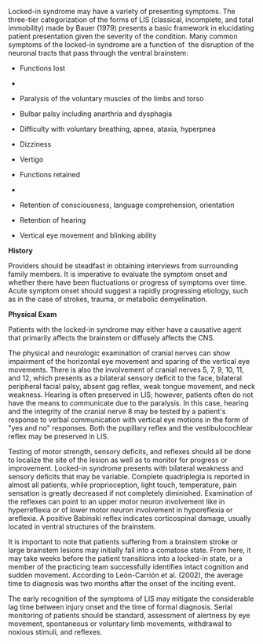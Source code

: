 Locked-in syndrome may have a variety of presenting symptoms. The three-tier categorization of the forms of LIS (classical, incomplete, and total immobility) made by Bauer (1979) presents a basic framework in elucidating patient presentation given the severity of the condition. Many common symptoms of the locked-in syndrome are a function of  the disruption of the neuronal tracts that pass through the ventral brainstem:

- Functions lost

- 
              
- Paralysis of the voluntary muscles of the limbs and torso
              
              
- Bulbar palsy including anarthria and dysphagia
              
              
- Difficulty with voluntary breathing, apnea, ataxia, hyperpnea
              
              
- Dizziness
              
              
- Vertigo

- Functions retained

- 
              
- Retention of consciousness, language comprehension, orientation
              
              
- Retention of hearing
              
              
- Vertical eye movement and blinking ability

**History**

Providers should be steadfast in obtaining interviews from surrounding family members. It is imperative to evaluate the symptom onset and whether there have been fluctuations or progress of symptoms over time. Acute symptom onset should suggest a rapidly progressing etiology, such as in the case of strokes, trauma, or metabolic demyelination.

**Physical Exam**

Patients with the locked-in syndrome may either have a causative agent that primarily affects the brainstem or diffusely affects the CNS.

The physical and neurologic examination of cranial nerves can show impairment of the horizontal eye movement and sparing of the vertical eye movements. There is also the involvement of cranial nerves 5, 7, 9, 10, 11, and 12, which presents as a bilateral sensory deficit to the face, bilateral peripheral facial palsy, absent gag reflex, weak tongue movement, and neck weakness. Hearing is often preserved in LIS; however, patients often do not have the means to communicate due to the paralysis. In this case, hearing and the integrity of the cranial nerve 8 may be tested by a patient's response to verbal communication with vertical eye motions in the form of  "yes and no" responses. Both the pupillary reflex and the vestibulocochlear reflex may be preserved in LIS.

Testing of motor strength, sensory deficits, and reflexes should all be done to localize the site of the lesion as well as to monitor for progress or improvement. Locked-in syndrome presents with bilateral weakness and sensory deficits that may be variable. Complete quadriplegia is reported in almost all patients, while proprioception, light touch, temperature, pain sensation is greatly decreased if not completely diminished. Examination of the reflexes can point to an upper motor neuron involvement like in hyperreflexia or of lower motor neuron involvement in hyporeflexia or areflexia. A positive Babinski reflex indicates corticospinal damage, usually located in ventral structures of the brainstem.

It is important to note that patients suffering from a brainstem stroke or large brainstem lesions may initially fall into a comatose state. From here, it may take weeks before the patient transitions into a locked-in state, or a member of the practicing team successfully identifies intact cognition and sudden movement. According to León-Carrión et al. (2002), the average time to diagnosis was two months after the onset of the inciting event.

The early recognition of the symptoms of LIS may mitigate the considerable lag time between injury onset and the time of formal diagnosis. Serial monitoring of patients should be standard, assessment of alertness by eye movement, spontaneous or voluntary limb movements, withdrawal to noxious stimuli, and reflexes.